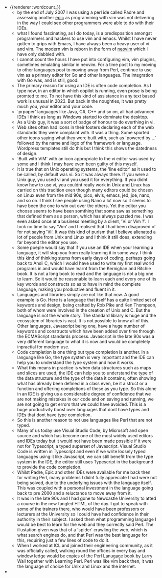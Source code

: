 - {{renderer :wordcount_}}
	- by the end of July 2007 I was using a perl ide called Padre and assessing another [epic](http://e-p-i-c.sourceforge.net/) as programming with vim was not delivering in the way I could see other programmers were able to do with their IDEs.
	- what I found fascinating, as I do today, is a predisposition amongst programmers and hackers to use vim and emacs. Whilst I have never gotten to grips with Emacs, I have always been a heavy user of vi and vim. The modern vim is reborn in the form of [neovim](https://neovim.io/) which I have only dabbled with.
	- I cannot count the hours I have put into configuring vim, vim plugins, sometimes emulating similar in neovim. For a time post to my moving to other languages post to moving away from Perl, continue to use vim as a primary editor for Go and other languages. The integration with Go was, and is still, good.
	- The primary reason for using an IDE is often code completion. As I type now, in an editor in which copilot is running, even prose is being promted to me. To not have this kind of assistance in any text based work is unusual in 2023. But back in the noughties, it was pretty much you, your editor and your code.
	- 'prpoper' languages like Java, C#, C++ and so on, all had advanced IDEs I think as long as Windows started to dominate the desktop.
	- As a Unix guy, it was a sort of badge of honour to do everthing in vi.
	- Web sites often had icons in their footers declaring each of the web standards they were complaint with. It was a thing. Some sported other icons saying what they were built with, such as 'powered by ...' followed by the name and logo of the framework or language. Wordpress templates still do this but I think this shows the datedness of design.
	- 'Built with VIM' with an icon appropriate to the vi editor was used by some and I think I may have even been guilty of this myself.
	- It is true that on Unix operating systems, the 'line editor' as it used to be called, by default was vi. So it was always there. If you were a Unix guy, you used vi and you used it for everything. If you didnt know how to use vi, you couldnt really work in Unix and Linux has carried on this tradition even though many editors could be chosen on Linux even from the mid 90s, pico, elvis, emacs, jed, joe, nano, and so on. I think I see people using Nano a lot now so it seems to have been the one to win out over the others. Yet the editor you choose seems to have been somthing that some saw as something that defined them as a person, which has always puzzled me. I was even asked once at a business meeting by a client, 'Vi or Vim ?'. I took no time to say 'Vim' and I realised that I had been disaproved of for not saying 'Vi'. It was this kind of purism that I believe alienated a lot of people from Unix and Linux and I think it still does, extending far beyond the editor you use.
	- Some poeple would say that if you use an IDE when your learning a language, it will stop you from really learning it in some way. I think this kind of thinking stems from early days of coding, perhaps going back to Ansii C, which I would have used to write my first real world programs in and would have learnt from the Kernighan and Ritchie book. It is not a long book to read and the language is not a big one to learn. So it would be reasonable to learn each and every one of its key words and constructs so as to have in mind the complete language, making you productive and fluent in it.
	- Languages and libraries simply are not like that now. A good example is Go. Here is a language that itself has a quite limited set of keywords and design, being crafted by Rob Pike and Ken Thompson, both of whom were involved in the creation of Unix and C. But the language is not the whole story. The standard library is huge and the ecosystem of libraries is vast. It is not possible to know all of this. Other languages, Javascript being one, have a huge number of keywords and constructs which have been added over time through the ECMAScript standards process. Javascript in the late 90s was a very different language to what it is now and would be completely inpractial for modern use.
	- Code completion is one thing but type completion is another. In a language like Go, the type system is very important and the IDE can help you to understand the type system and how it works.
	- What this means in practice is when data structures such as maps and slices are used, the IDE can help you to understand the type of the data structure and the type of the data it contains, often showing what has already been defined in a class even, be it a struct or a function and offering completions of these as you type. So this alone in an IDE is giving us a considerable degree of confidence that we are not making mistakes in our code and on saving and running, we are not going to get errors that we could have avoided. This is a huge productivity boost over languages that dont have types and IDEs that dont have type completion.
	- So this is another reason to not use languages like Perl that are not typed.
	- Many of us today use Visual Studio Code, by Microsoft and open source and which has become one of the most widely used editors and IDEs today but it would not have been made possible if it were not for Typescript, a typed superset of Javascript. Visual Studio Code is written in Typescript and even if we write loosely typed languages using it like Javascript, we can still benefit from the type system in the IDE, the editor still uses Typescript in the background to provide the code completion.
	- Whilst Padre, Epic and other IDEs were available for me back then for writing Perl, many problems I didnt fully appreciate I had were not being solved, due to the underlying issues with the language itself. This was coupled with a personal investment in the language going back to pre 2000 and a reluctance to move away from it.
	- It was in the late 90s and I had gone to Newcastle University to atted a course in the new fangled HTML of the day. I got to speak with some of the trainers there, who would have been professors or lecturers at the University so I could have had confidence in their authority in their subject. I asked them what programming language I would be best to learn for the web and they correctly said Perl. The illustation given was that of a 'spider' crawling the web, which is what search engines do, and that Perl was the best language for this, requiring just a few lines of code to do it.
	- When I worked at ICL and joined their engineering community, as it was officially called, walking round the offices in every bay and window ledge would be copies of the Perl Lanugage book by Larry Wall together with Learning Perl. Perl was like vim back then, it was the language of choice for Unix and Linux and the internet.
-